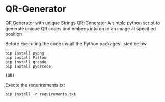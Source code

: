# QR-Generator
QR Generator with unique Strings
QR-Generator
A simple python script to generate unique QR codes and embeds into on to an image at specified position

Before Executing the code install the Python packages listed below

    pip install pypng
    pip install Pillow
    pip install qrcode
    pip install pyqrcode

    (OR)

Execte the requrirements.txt 

    pip install -r requirements.txt


